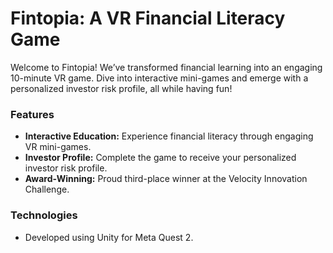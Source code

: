 # Fintopia: A VR Financial Literacy Game

Welcome to Fintopia! We’ve transformed financial learning into an engaging 10-minute VR game. Dive into interactive mini-games and emerge with a personalized investor risk profile, all while having fun!

### Features
- **Interactive Education:** Experience financial literacy through engaging VR mini-games.
- **Investor Profile:** Complete the game to receive your personalized investor risk profile.
- **Award-Winning:** Proud third-place winner at the Velocity Innovation Challenge.

### Technologies
- Developed using Unity for Meta Quest 2.
